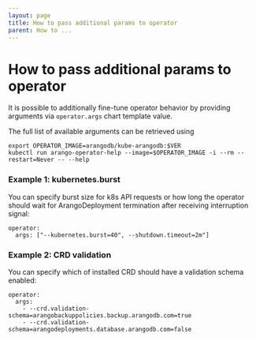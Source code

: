 ```yaml
---
layout: page
title: How to pass additional params to operator
parent: How to ...
---
```


# How to pass additional params to operator

It is possible to additionally fine-tune operator behavior by
providing arguments via `operator.args` chart template value.

The full list of available arguments can be retrieved using
```
export OPERATOR_IMAGE=arangodb/kube-arangodb:$VER
kubectl run arango-operator-help --image=$OPERATOR_IMAGE -i --rm --restart=Never -- --help
```


### Example 1: kubernetes.burst 

You can specify burst size for k8s API requests or how long the operator
should wait for ArangoDeployment termination after receiving interruption signal:
```
operator:
  args: ["--kubernetes.burst=40", --shutdown.timeout=2m"]
```

### Example 2: CRD validation

You can specify which of installed CRD should have a validation schema enabled:
```
operator:
  args:
    - --crd.validation-schema=arangobackuppolicies.backup.arangodb.com=true
    - --crd.validation-schema=arangodeployments.database.arangodb.com=false
```
